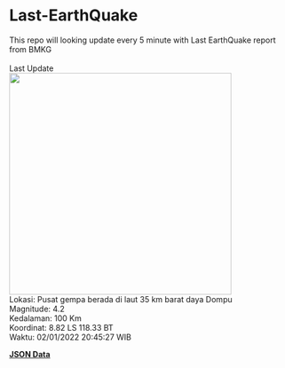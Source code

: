 # Last-EarthQuake
This repo will looking update every 5 minute with Last EarthQuake report from BMKG
<br>
<br>
Last Update
<br>
<img src="https://ews.bmkg.go.id/TEWS/data/20220102204527.mmi.jpg" width="400"/>
<br>
Lokasi: Pusat gempa berada di laut 35 km barat daya Dompu <br>
Magnitude: 4.2 <br>
Kedalaman: 100 Km <br>
Koordinat: 8.82 LS 118.33 BT <br>
Waktu: 02/01/2022 20:45:27 WIB <br>

<a href="./data/data.json">**JSON Data**</a>
